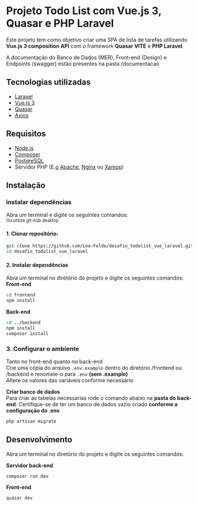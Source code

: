 # Projeto Todo List com Vue.js 3, Quasar e PHP Laravel

Este projeto tem como objetivo criar uma SPA de lista de tarefas utilizando **Vue.js 3 composition API** com o framework **Quasar VITE** e **PHP Laravel**.
<p> A documentação do Banco de Dados (MER), Front-end (Design) e Endpoints (swagger) estão presentes na pasta /documentacao </p>

## Tecnologias utilizadas
<ul>
  <li>
    <a href="https://laravel.com/">Laravel</a>
  </li>
  <li>
    <a href="https://vuejs.org/guide/introduction.html">Vue.js 3</a>
  </li>
  <li>
    <a href="https://quasar.dev/">Quasar</a>
  </li>
  <li>
    <a href="https://axios-http.com/">Axios</a>
  </li>
</ul>

## Requisitos
- [Node.js](https://nodejs.org/en/download)
- [Composer](https://getcomposer.org/)
- [PostgreSQL](https://www.postgresql.org/)
- Servidor PHP (E.g [Apache](https://httpd.apache.org/), [Nginx](https://nginx.org/) ou [Xampp](https://www.apachefriends.org/pt_br/index.html))

## Instalação
### instalar dependências
Abra um terminal e digite os seguintes comandos:</br>
<sub>Ou utilize git-hub desktop</sub>
#### 1. Clonar repositório:
   ```bash
   git clone https://github.com/Leo-Felde/desafio_todolist_vue_laravel.git
   cd desafio_todolist_vue_laravel
   ```

#### 2. Instalar dependências
Abra um terminal no diretório do projeto e digite os seguintes comandos:</br>
**Front-end**
   ```bash
   cd frontend
npm install
   ```

**Back-end**
   ```bash
   cd ../backend
npm install
composer install
   ```
   
### 3. Configurar o ambiente
Tanto no front-end quanto no back-end </br>
Crie uma cópia do arquivo `.env.example` dentro do diretório /frontend ou /backend e renomeie-o para `.env` **(sem .example)** <br>
Altere os valores das variáveis conforme necessário
   
**Criar banco de dados**<br/>
Para criar as tabelas necessárias rode o comando abaixo na **pasta do back-end**. Certifique-se de ter um banco de dados vazio criado **conforme a configuração do .env**
```bash
php artisan migrate  
```
   
## Desenvolvimento
Abra um terminal no diretório do projeto e digite os seguintes comandos:</br>

**Servidor back-end**
```
composer run dev
```

**Front-end**
```
quasar dev
```
